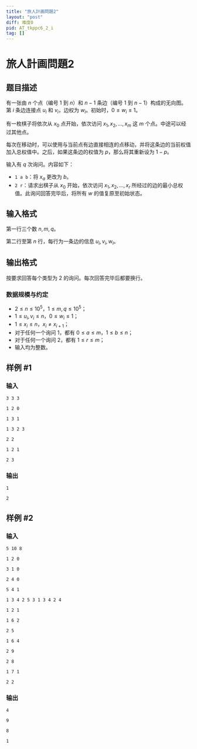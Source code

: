 ```yaml
---
title: "旅人計画問題2"
layout: "post"
diff: 难度0
pid: AT_tkppc6_2_i
tag: []
---
```


# 旅人計画問題2

## 题目描述

有一张由 $n$ 个点（编号 $1$ 到 $n$）和 $n-1$ 条边（编号 $1$ 到 $n-1$）构成的无向图。第 $i$ 条边连接点 $u_i$ 和 $v_i$，边权为 $w_i$。初始时，$0 \le w_i \le 1$。

有一枚棋子将依次从 $x_0$ 点开始，依次访问 $x_1,x_2,...,x_m$ 这 $m$ 个点。中途可以经过其他点。

每次在移动时，可以使用与当前点有边直接相连的点移动，并将这条边的当前权值加入总权值中。之后，如果这条边的权值为 $p$，那么将其重新设为 $1-p$。

输入有 $q$ 次询问。内容如下：

- `1 a b`：将 $x_a$ 更改为 $b$。
- `2 r`：请求出棋子从 $x_0$ 开始，依次访问 $x_1,x_2,...,x_r$ 所经过的边的最小总权值。此询问回答完毕后，将所有 $w$ 的值复原至初始状态。

## 输入格式

第一行三个数 $n,m,q$。

第二行至第 $n$ 行，每行为一条边的信息 $u_i,v_i,w_i$。

## 输出格式

按要求回答每个类型为 $2$ 的询问。每次回答完毕后都要换行。

### 数据规模与约定

- $2 \le n \le 10^5$，$1 \le m,q \le 10^5$；
- $1 \le u_i,v_i \le n$，$0 \le w_i \le 1$；
- $1 \le x_i \le n$，$x_i \neq x_{i+1}$；
- 对于任何一个询问 $1$，都有 $0 \le a \le m$，$1 \le b \le n$；
- 对于任何一个询问 $2$，都有 $1 \le r \le m$；
- 输入均为整数。

## 样例 #1

### 输入

```
3 3 3
1 2 0
1 3 1
1 3 2 3
2 2
1 2 1
2 3
```

### 输出

```
1
2
```

## 样例 #2

### 输入

```
5 10 8
1 2 0
3 1 0
2 4 0
5 4 1
1 3 4 2 5 3 1 3 4 2 4
1 2 1
1 6 2
2 5
1 6 4
2 9
2 8
1 7 1
2 2
```

### 输出

```
4
9
8
1
```

